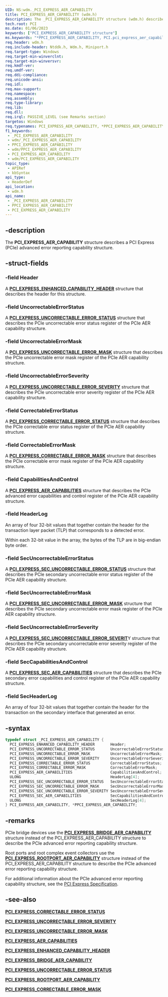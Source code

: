 ```yaml
---
UID: NS:wdm._PCI_EXPRESS_AER_CAPABILITY
title: PCI_EXPRESS_AER_CAPABILITY (wdm.h)
description: The _PCI_EXPRESS_AER_CAPABILITY structure (wdm.h) describes a PCI Express (PCIe) advanced error reporting capability structure.
tech.root: PCI
ms.date: 01/06/2023
keywords: ["PCI_EXPRESS_AER_CAPABILITY structure"]
ms.keywords: "*PPCI_EXPRESS_AER_CAPABILITY, PCI.pci_express_aer_capability, PCI_EXPRESS_AER_CAPABILITY, PCI_EXPRESS_AER_CAPABILITY structure [Buses], PPCI_EXPRESS_AER_CAPABILITY, PPCI_EXPRESS_AER_CAPABILITY structure pointer [Buses], _PCI_EXPRESS_AER_CAPABILITY, pci_struct_b9447d2e-502f-45f0-8851-ced834748798.xml, wdm/PCI_EXPRESS_AER_CAPABILITY, wdm/PPCI_EXPRESS_AER_CAPABILITY"
req.header: wdm.h
req.include-header: Ntddk.h, Wdm.h, Miniport.h
req.target-type: Windows
req.target-min-winverclnt: 
req.target-min-winversvr: 
req.kmdf-ver: 
req.umdf-ver: 
req.ddi-compliance: 
req.unicode-ansi: 
req.idl: 
req.max-support: 
req.namespace: 
req.assembly: 
req.type-library: 
req.lib: 
req.dll: 
req.irql: PASSIVE_LEVEL (see Remarks section)
targetos: Windows
req.typenames: PCI_EXPRESS_AER_CAPABILITY, *PPCI_EXPRESS_AER_CAPABILITY
f1_keywords:
 - _PCI_EXPRESS_AER_CAPABILITY
 - wdm/_PCI_EXPRESS_AER_CAPABILITY
 - PPCI_EXPRESS_AER_CAPABILITY
 - wdm/PPCI_EXPRESS_AER_CAPABILITY
 - PCI_EXPRESS_AER_CAPABILITY
 - wdm/PCI_EXPRESS_AER_CAPABILITY
topic_type:
 - APIRef
 - kbSyntax
api_type:
 - HeaderDef
api_location:
 - wdm.h
api_name:
 - _PCI_EXPRESS_AER_CAPABILITY
 - PPCI_EXPRESS_AER_CAPABILITY
 - PCI_EXPRESS_AER_CAPABILITY
---
```


## -description

The **PCI_EXPRESS_AER_CAPABILITY** structure describes a PCI Express (PCIe) advanced error reporting capability structure.

## -struct-fields

### -field Header

A [**PCI_EXPRESS_ENHANCED_CAPABILITY_HEADER**](ns-wdm-_pci_express_enhanced_capability_header.md) structure that describes the header for this structure.

### -field UncorrectableErrorStatus

A [**PCI_EXPRESS_UNCORRECTABLE_ERROR_STATUS**](ns-wdm-_pci_express_uncorrectable_error_status.md) structure that describes the PCIe uncorrectable error status register of the PCIe AER capability structure.

### -field UncorrectableErrorMask

A [**PCI_EXPRESS_UNCORRECTABLE_ERROR_MASK**](ns-wdm-_pci_express_uncorrectable_error_mask.md) structure that describes the PCIe uncorrectable error mask register of the PCIe AER capability structure.

### -field UncorrectableErrorSeverity

A [**PCI_EXPRESS_UNCORRECTABLE_ERROR_SEVERITY**](ns-wdm-_pci_express_uncorrectable_error_severity.md) structure that describes the PCIe uncorrectable error severity register of the PCIe AER capability structure.

### -field CorrectableErrorStatus

A [**PCI_EXPRESS_CORRECTABLE_ERROR_STATUS**](ns-wdm-_pci_express_correctable_error_status.md) structure that describes the PCIe correctable error status register of the PCIe AER capability structure.

### -field CorrectableErrorMask

A [**PCI_EXPRESS_CORRECTABLE_ERROR_MASK**](ns-wdm-_pci_express_correctable_error_mask.md) structure that describes the PCIe correctable error mask register of the PCIe AER capability structure.

### -field CapabilitiesAndControl

A [**PCI_EXPRESS_AER_CAPABILITIES**](ns-wdm-_pci_express_aer_capabilities.md) structure that describes the PCIe advanced error capabilities and control register of the PCIe AER capability structure.

### -field HeaderLog

An array of four 32-bit values that together contain the header for the transaction layer packet (TLP) that corresponds to a detected error.

Within each 32-bit value in the array, the bytes of the TLP are in big-endian byte order.

### -field SecUncorrectableErrorStatus

A [**PCI_EXPRESS_SEC_UNCORRECTABLE_ERROR_STATUS**](ns-wdm-_pci_express_sec_uncorrectable_error_status.md) structure that describes the PCIe secondary uncorrectable error status register of the PCIe AER capability structure.

### -field SecUncorrectableErrorMask

A [**PCI_EXPRESS_SEC_UNCORRECTABLE_ERROR_MASK**](ns-wdm-_pci_express_sec_uncorrectable_error_mask.md) structure that describes the PCIe secondary uncorrectable error mask register of the PCIe AER capability structure.

### -field SecUncorrectableErrorSeverity

A [**PCI_EXPRESS_SEC_UNCORRECTABLE_ERROR_SEVERIT**](ns-wdm-_pci_express_sec_uncorrectable_error_severity.md)Y structure that describes the PCIe secondary uncorrectable error severity register of the PCIe AER capability structure.

### -field SecCapabilitiesAndControl

A [**PCI_EXPRESS_SEC_AER_CAPABILITIES**](ns-wdm-_pci_express_sec_aer_capabilities.md) structure that describes the PCIe secondary error capabilities and control register of the PCIe AER capability structure.

### -field SecHeaderLog

An array of four 32-bit values that together contain the header for the transaction on the secondary interface that generated an error.

## -syntax

```cpp
typedef struct _PCI_EXPRESS_AER_CAPABILITY {
  PCI_EXPRESS_ENHANCED_CAPABILITY_HEADER       Header;
  PCI_EXPRESS_UNCORRECTABLE_ERROR_STATUS       UncorrectableErrorStatus;
  PCI_EXPRESS_UNCORRECTABLE_ERROR_MASK         UncorrectableErrorMask;
  PCI_EXPRESS_UNCORRECTABLE_ERROR_SEVERITY     UncorrectableErrorSeverity;
  PCI_EXPRESS_CORRECTABLE_ERROR_STATUS         CorrectableErrorStatus;
  PCI_EXPRESS_CORRECTABLE_ERROR_MASK           CorrectableErrorMask;
  PCI_EXPRESS_AER_CAPABILITIES                 CapabilitiesAndControl;
  ULONG                                        HeaderLog[4];
  PCI_EXPRESS_SEC_UNCORRECTABLE_ERROR_STATUS   SecUncorrectableErrorStatus;
  PCI_EXPRESS_SEC_UNCORRECTABLE_ERROR_MASK     SecUncorrectableErrorMask;
  PCI_EXPRESS_SEC_UNCORRECTABLE_ERROR_SEVERITY SecUncorrectableErrorSeverity;
  PCI_EXPRESS_SEC_AER_CAPABILITIES             SecCapabilitiesAndControl;
  ULONG                                        SecHeaderLog[4];
} PCI_EXPRESS_AER_CAPABILITY, *PPCI_EXPRESS_AER_CAPABILITY;
```

## -remarks

PCIe bridge devices use the [**PCI_EXPRESS_BRIDGE_AER_CAPABILITY**](ns-wdm-_pci_express_bridge_aer_capability.md) structure instead of the PCI_EXPRESS_AER_CAPABILITY structure to describe the PCIe advanced error reporting capability structure.

Root ports and root complex event collectors use the [**PCI_EXPRESS_ROOTPORT_AER_CAPABILITY**](ns-wdm-_pci_express_rootport_aer_capability.md) structure instead of the PCI_EXPRESS_AER_CAPABILITY structure to describe the PCIe advanced error reporting capability structure.

For additional information about the PCIe advanced error reporting capability structure, see the [PCI Express Specification](https://pcisig.com/specifications/pciexpress/).

## -see-also

[**PCI_EXPRESS_CORRECTABLE_ERROR_STATUS**](ns-wdm-_pci_express_correctable_error_status.md)

[**PCI_EXPRESS_UNCORRECTABLE_ERROR_SEVERITY**](ns-wdm-_pci_express_uncorrectable_error_severity.md)

[**PCI_EXPRESS_UNCORRECTABLE_ERROR_MASK**](ns-wdm-_pci_express_uncorrectable_error_mask.md)

[**PCI_EXPRESS_AER_CAPABILITIES**](ns-wdm-_pci_express_aer_capabilities.md)

[**PCI_EXPRESS_ENHANCED_CAPABILITY_HEADER**](ns-wdm-_pci_express_enhanced_capability_header.md)

[**PCI_EXPRESS_BRIDGE_AER_CAPABILITY**](ns-wdm-_pci_express_bridge_aer_capability.md)

[**PCI_EXPRESS_UNCORRECTABLE_ERROR_STATUS**](ns-wdm-_pci_express_uncorrectable_error_status.md)

[**PCI_EXPRESS_ROOTPORT_AER_CAPABILITY**](ns-wdm-_pci_express_rootport_aer_capability.md)

[**PCI_EXPRESS_CORRECTABLE_ERROR_MASK**](ns-wdm-_pci_express_correctable_error_mask.md)
